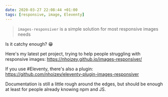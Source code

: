 ```yaml
---
date: 2020-03-27 22:08:44 +01:00
tags: [responsive, image, Eleventy]
---
```


> `images-responsiver` is a simple solution for most responsive images needs

Is it catchy enough? 😁

Here's my latest pet project, trying to help people struggling with responsive images: https://nhoizey.github.io/images-responsiver/

If you use #Eleventy, there's also a plugin: https://github.com/nhoizey/eleventy-plugin-images-responsiver

Documentation is still a little rough around the edges, but should be enough at least for people already knowing npm and JS.
